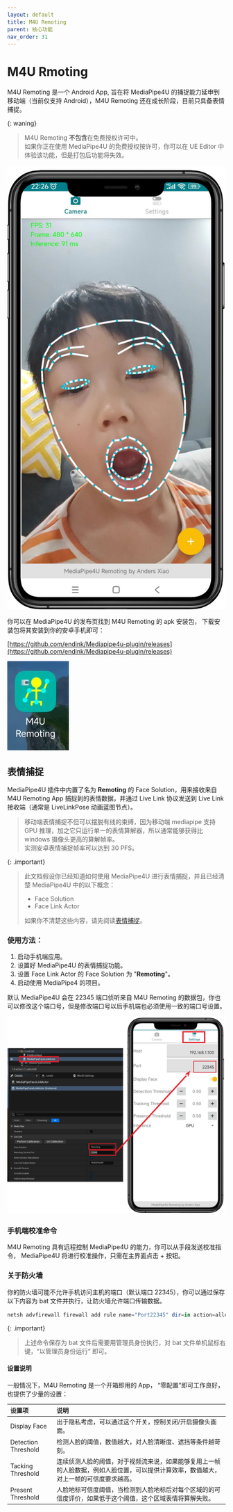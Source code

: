 ```yaml
---
layout: default
title: M4U Remoting
parent: 核心功能
nav_order: 31
---
```


# M4U Rmoting 

M4U Remoting 是一个 Android App, 旨在将 MediaPipe4U 的捕捉能力延申到移动端（当前仅支持 Android），M4U Remoting 还在成长阶段，目前只具备表情捕捉。   


{: waning}
> M4U Remoting **不包含**在免费授权许可中。   
> 如果你正在使用 MediaPipe4U 的免费授权按许可，你可以在 UE Editor 中体验该功能，但是打包后功能将失效。  

[![M4U Remoting](./images/remoting_main_ui.jpg "M4U Remoting")](./images/remoting_main_ui.jpg)

你可以在 MediaPipe4U 的发布页找到 M4U Remoting 的 apk 安装包， 下载安装包将其安装到你的安卓手机即可：

[https://github.com/endink/Mediapipe4u-plugin/releases](https://github.com/endink/Mediapipe4u-plugin/releases)

[![M4U Remoting](./images/remoting_icon.jpg "M4U Remoting")](./images/remoting_icon.jpg)

## 表情捕捉

MediaPipe4U 插件中内置了名为 **Remoting** 的 Face Solution，用来接收来自 M4U Remoting App 捕捉到的表情数据，并通过 Live Link 协议发送到 Live Link 接收端（通常是 LiveLinkPose 动画蓝图节点）。   

> 移动端表情捕捉不但可以摆脱有线的束缚，因为移动端 mediapipe 支持 GPU 推理，加之它只运行单一的表情算解器，所以通常能够获得比 windows 摄像头更高的算解帧率。   
> 实测安卓表情捕捉帧率可以达到 30 PFS。
 
{: .important}    
> 此文档假设你已经知道如何使用 MediaPipe4U 进行表情捕捉，并且已经清楚 MediaPipe4U 中的以下概念：
> - Face Solution
> - Face Link Actor 
>   
> 如果你不清楚这些内容，请先阅读[表情捕捉](./face_link_actor.md)。


### 使用方法：

1. 启动手机端应用。
2. 设置好 MediaPipe4U 的表情捕捉功能。
3. 设置 Face Link Actor 的 Face Solution 为 "**Remoting**"。
4. 启动使用 MediaPipe4 的项目。

默认 MediaPipe4U 会在 22345 端口侦听来自 M4U Remoting 的数据包，你也可以修改这个端口号，但是修改端口号以后手机端也必须使用一致的端口号设置。

[![M4U Remoting](./images/remoting_setup.jpg "M4U Remoting")](./images/remoting_setup.jpg)


### 手机端校准命令

M4U Remoting 具有远程控制 MediaPipe4U 的能力，你可以从手段发送校准指令， MediaPipe4U 将进行校准操作，只需在主界面点击 + 按钮。

### 关于防火墙

你的防火墙可能不允许手机访问主机的端口（默认端口 22345），你可以通过保存以下内容为 bat 文件并执行，让防火墙允许端口传输数据。

```powershell
netsh advfirewall firewall add rule name="Port22345" dir=in action=allow protocol=UDP localport=22345
```
{: .important}
> 上述命令保存为 bat 文件后需要用管理员身份执行，对 bat 文件单机鼠标右键，“以管理员身份运行” 即可。


#### 设置说明

一般情况下，M4U Remoting 是一个开箱即用的 App， “零配置”即可工作良好，也提供了少量的设置：

|设置项| 说明 |
|:------|:-----|
|Display Face |出于隐私考虑，可以通过这个开关，控制关闭/开启摄像头画面。|
|Detection Threshold |检测人脸的阈值，数值越大，对人脸清晰度、遮挡等条件越苛刻。|
|Tacking Threshold |连续侦测人脸的阈值，对于视频流来说，如果能够复用上一帧的人脸数据，例如人脸位置，可以提供计算效率，数值越大，对上一帧的可信度要求越高。|
|Present Threshold |人脸地标可信度阈值，当检测到人脸地标后对每个区域的的可信度评价，如果低于这个阈值，这个区域表情将算解失败。|


